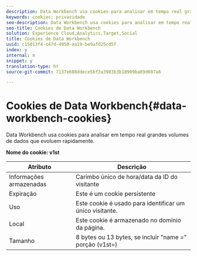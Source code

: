 ```yaml
---
description: Data Workbench usa cookies para analisar em tempo real grandes volumes de dados que evoluem rapidamente.
keywords: cookies; privacidade
seo-description: Data Workbench usa cookies para analisar em tempo real grandes volumes de dados que evoluem rapidamente.
seo-title: Cookies de Data Workbench
solution: Experience Cloud,Analytics,Target,Social
title: Cookies de Data Workbench
uuid: c15013f4-c47d-4950-aa19-be9afd25cd5f
index: y
internal: n
snippet: y
translation-type: ht
source-git-commit: 7137e608ddece5bf2a3983b3b18909ba89d607a6

---
```



# Cookies de Data Workbench{#data-workbench-cookies}

Data Workbench usa cookies para analisar em tempo real grandes volumes de dados que evoluem rapidamente.

**Nome do cookie: v1st**

| Atributo | Descrição |
|---|---|
| Informações armazenadas | Carimbo único de hora/data da ID do visitante |
| Expiração | Este é um cookie persistente |
| Uso | Este cookie é usado para identificar um único visitante. |
| Local | Este cookie é armazenado no domínio da página. |
| Tamanho | 8 bytes ou 13 bytes, se incluir "name =" porção (v1st=) |

